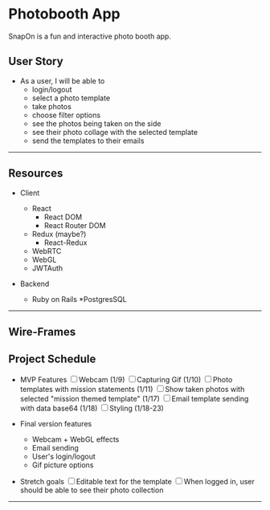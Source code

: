 # Photobooth App

SnapOn is a fun and interactive photo booth app. 

## User Story
* As a user, I will be able to
	* login/logout
	* select a photo template
	* take photos 
	* choose filter options
	* see the photos being taken on the side
	* see their photo collage with the selected template
	* send the templates to their emails

---

## Resources
* Client
	* React
		* React DOM
		* React Router DOM
	* Redux (maybe?)
		* React-Redux
	* WebRTC
	* WebGL
	* JWTAuth

* Backend
	* Ruby on Rails
	*PostgresSQL

---

## Wire-Frames


## Project Schedule
* MVP Features
	 <input type="checkbox"/>Webcam (1/9)
	 <input type="checkbox"/>Capturing Gif (1/10)
	 <input type="checkbox"/>Photo templates with mission statements (1/11)
	 <input type="checkbox"/>Show taken photos with selected "mission themed template" (1/17)
	 <input type="checkbox"/>Email template sending with data base64 (1/18)
	 <input type="checkbox"/>Styling (1/18-23)
	 

* Final version features
	* Webcam + WebGL effects
	* Email sending
	* User's login/logout
	* Gif picture options

* Stretch goals
	 <input type="checkbox"/>Editable text for the template
	 <input type="checkbox"/>When logged in, user should be able to see their photo collection

---


